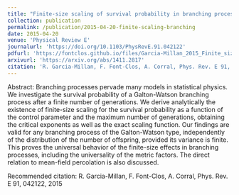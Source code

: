 ```yaml
---
title: "Finite-size scaling of survival probability in branching processes"
collection: publication
permalink: /publication/2015-04-20-finite-scaling-branching
date: 2015-04-20
venue: 'Physical Review E'
journalurl: 'https://doi.org/10.1103/PhysRevE.91.042122'
pdfurl: 'https://fontclos.github.io/files/Garcia-Millan_2015_Finite_size_branchings.pdf'
arxivurl: 'https://arxiv.org/abs/1411.2817'
citation: 'R. Garcia-Millan, F. Font-Clos, A. Corral, Phys. Rev. E 91, 042122, 2015'
---
```

Abstract: Branching processes pervade many models in statistical physics. We investigate the survival probability of a Galton-Watson branching process after a finite number of generations. We derive analytically the existence of finite-size scaling for the survival probability as a function of the control parameter and the maximum number of generations, obtaining the critical exponents as well as the exact scaling function. Our findings are valid for any branching process of the Galton-Watson type, independently of the distribution of the number of offspring, provided its variance is finite. This proves the universal behavior of the finite-size effects in branching processes, including the universality of the metric factors. The direct relation to mean-field percolation is also discussed.

 Recommended citation: R. Garcia-Millan, F. Font-Clos, A. Corral, Phys. Rev. E 91, 042122, 2015
